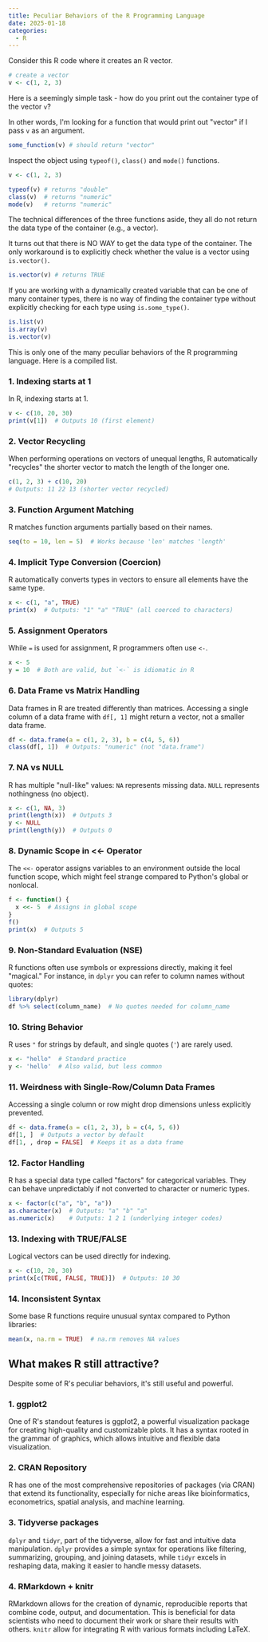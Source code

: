 ```yaml
---
title: Peculiar Behaviors of the R Programming Language
date: 2025-01-18
categories:
  - R
---
```


Consider this R code where it creates an R vector.

```R
# create a vector
v <- c(1, 2, 3)
```

Here is a seemingly simple task - how do you print out the container type of the vector `v`?

In other words, I'm looking for a function that would print out "vector" if I pass `v` as an argument.

```R
some_function(v) # should return "vector"
```

Inspect the object using `typeof()`, `class()` and `mode()` functions.

```R
v <- c(1, 2, 3)

typeof(v) # returns "double"
class(v)  # returns "numeric"
mode(v)   # returns "numeric"
```

The technical differences of the three functions aside, they all do not return the data type of the container (e.g., a vector).

It turns out that there is NO WAY to get the data type of the container. The only workaround is to explicitly check whether the value is a vector using `is.vector()`.

```R
is.vector(v) # returns TRUE
```

If you are working with a dynamically created variable that can be one of many container types, there is no way of finding the container type without explicitly checking for each type using `is.some_type()`.

```R
is.list(v)
is.array(v)
is.vector(v)
```

This is only one of the many peculiar behaviors of the R programming language. Here is a compiled list.

### 1. Indexing starts at 1

In R, indexing starts at 1.

```R
v <- c(10, 20, 30)
print(v[1])  # Outputs 10 (first element)
```

### 2. Vector Recycling

When performing operations on vectors of unequal lengths, R automatically "recycles" the shorter vector to match the length of the longer one.

```R
c(1, 2, 3) + c(10, 20)
# Outputs: 11 22 13 (shorter vector recycled)
```

### 3. Function Argument Matching

R matches function arguments partially based on their names.

```R
seq(to = 10, len = 5)  # Works because 'len' matches 'length'
```

### 4. Implicit Type Conversion (Coercion)

R automatically converts types in vectors to ensure all elements have the same type.

```R
x <- c(1, "a", TRUE)
print(x)  # Outputs: "1" "a" "TRUE" (all coerced to characters)
```

### 5. Assignment Operators

While `=` is used for assignment, R programmers often use `<-`.

```R
x <- 5
y = 10  # Both are valid, but `<-` is idiomatic in R
```

### 6. Data Frame vs Matrix Handling

Data frames in R are treated differently than matrices. Accessing a single column of a data frame with `df[, 1]` might return a vector, not a smaller data frame.

```R
df <- data.frame(a = c(1, 2, 3), b = c(4, 5, 6))
class(df[, 1])  # Outputs: "numeric" (not "data.frame")
```

### 7. NA vs NULL

R has multiple "null-like" values:
`NA` represents missing data.
`NULL` represents nothingness (no object).

```R
x <- c(1, NA, 3)
print(length(x))  # Outputs 3
y <- NULL
print(length(y))  # Outputs 0
```

### 8. Dynamic Scope in <<- Operator

The `<<-` operator assigns variables to an environment outside the local function scope, which might feel strange compared to Python's global or nonlocal.

```R
f <- function() {
  x <<- 5  # Assigns in global scope
}
f()
print(x)  # Outputs 5
```

### 9. Non-Standard Evaluation (NSE)

R functions often use symbols or expressions directly, making it feel "magical." For instance, in `dplyr` you can refer to column names without quotes:

```R
library(dplyr)
df %>% select(column_name)  # No quotes needed for column_name
```

### 10. String Behavior

R uses `"` for strings by default, and single quotes (`'`) are rarely used.

```R
x <- "hello"  # Standard practice
y <- 'hello'  # Also valid, but less common
```

### 11. Weirdness with Single-Row/Column Data Frames

Accessing a single column or row might drop dimensions unless explicitly prevented.

```R
df <- data.frame(a = c(1, 2, 3), b = c(4, 5, 6))
df[1, ]  # Outputs a vector by default
df[1, , drop = FALSE]  # Keeps it as a data frame
```

### 12. Factor Handling

R has a special data type called "factors" for categorical variables. They can behave unpredictably if not converted to character or numeric types.

```R
x <- factor(c("a", "b", "a"))
as.character(x)  # Outputs: "a" "b" "a"
as.numeric(x)    # Outputs: 1 2 1 (underlying integer codes)
```

### 13. Indexing with TRUE/FALSE

Logical vectors can be used directly for indexing.

```R
x <- c(10, 20, 30)
print(x[c(TRUE, FALSE, TRUE)])  # Outputs: 10 30
```

### 14. Inconsistent Syntax

Some base R functions require unusual syntax compared to Python libraries:

```R
mean(x, na.rm = TRUE)  # na.rm removes NA values
```

## What makes R still attractive?

Despite some of R's peculiar behaviors, it's still useful and powerful.

### 1. ggplot2

One of R's standout features is ggplot2, a powerful visualization package for creating high-quality and customizable plots. It has a syntax rooted in the grammar of graphics, which allows intuitive and flexible data visualization.

### 2. CRAN Repository

R has one of the most comprehensive repositories of packages (via CRAN) that extend its functionality, especially for niche areas like bioinformatics, econometrics, spatial analysis, and machine learning.

### 3. Tidyverse packages

`dplyr` and `tidyr`, part of the tidyverse, allow for fast and intuitive data manipulation. `dplyr` provides a simple syntax for operations like filtering, summarizing, grouping, and joining datasets, while `tidyr` excels in reshaping data, making it easier to handle messy datasets.

### 4. RMarkdown + knitr

RMarkdown allows for the creation of dynamic, reproducible reports that combine code, output, and documentation. This is beneficial for data scientists who need to document their work or share their results with others. `knitr` allow for integrating R with various formats including LaTeX.
